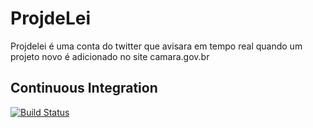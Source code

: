 ProjdeLei
=========

Projdelei é uma conta do twitter que avisara em tempo real quando um projeto novo é adicionado no site camara.gov.br


Continuous Integration
----------------------
[![Build Status](https://secure.travis-ci.org/dukex/projdelei.png)](http://travis-ci.org/dukex/projdelei)
